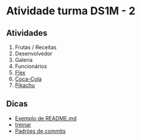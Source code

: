 # Atividade turma DS1M - 2

## Atividades
1. Frutas / Receitas
2. Desenvolvedor
3. Galeria
4. Funcionários
5. [Flex](./img/flex.png)
6. [Coca-Cola](./atividades/coca-cola.md)
7. [Pikachu](https://www.figma.com/design/HLUdxgDy8ETxVCmwOkAiqF/SENAI---pikachu?node-id=0-1&t=72ScIYoyBj4iDSBL-1)

## Dicas
- [Exemplo de README.md](https://github.com/giannycabral/adote-um-animal)
- [treinar](https://www.notion.so/Aprender-e-Treinar-06c5bb46af8a4ac2a0583d63eacc9750)
- [Padrões de commits](https://github.com/iuricode/padroes-de-commits)
